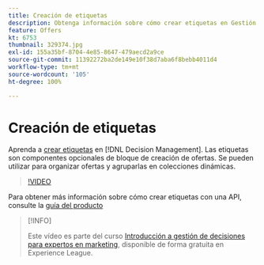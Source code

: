 ```yaml
---
title: Creación de etiquetas
description: Obtenga información sobre cómo crear etiquetas en Gestión de decisiones. Las etiquetas son componentes opcionales de bloque de creación de ofertas.
feature: Offers
kt: 6753
thumbnail: 329374.jpg
exl-id: 155a35bf-8704-4e85-8647-479aecd2a9ce
source-git-commit: 11392272ba2de149e10f38d7aba6f8bebb4011d4
workflow-type: tm+mt
source-wordcount: '105'
ht-degree: 100%

---
```


# Creación de etiquetas

Aprenda a [crear etiquetas](https://experienceleague.adobe.com/docs/journey-optimizer/using/offer-decisioniong/create-components/creating-tags.html?lang=es) en [!DNL Decision Management]. Las etiquetas son componentes opcionales de bloque de creación de ofertas. Se pueden utilizar para organizar ofertas y agruparlas en colecciones dinámicas.

>[!VIDEO](https://video.tv.adobe.com/v/329374?quality=12&learn=on)

Para obtener más información sobre cómo crear etiquetas con una API, consulte la [guía del producto](https://experienceleague.adobe.com/docs/journey-optimizer/using/offer-decisioniong/api-reference/offers-api/tags/create.html?lang=es)

>[!INFO]
>
> Este vídeo es parte del curso [Introducción a gestión de decisiones para expertos en marketing](https://experienceleague.adobe.com/?recommended=ExperiencePlatform-U-1-2020.1.offerdecisioning?lang=es), disponible de forma gratuita en Experience League.
